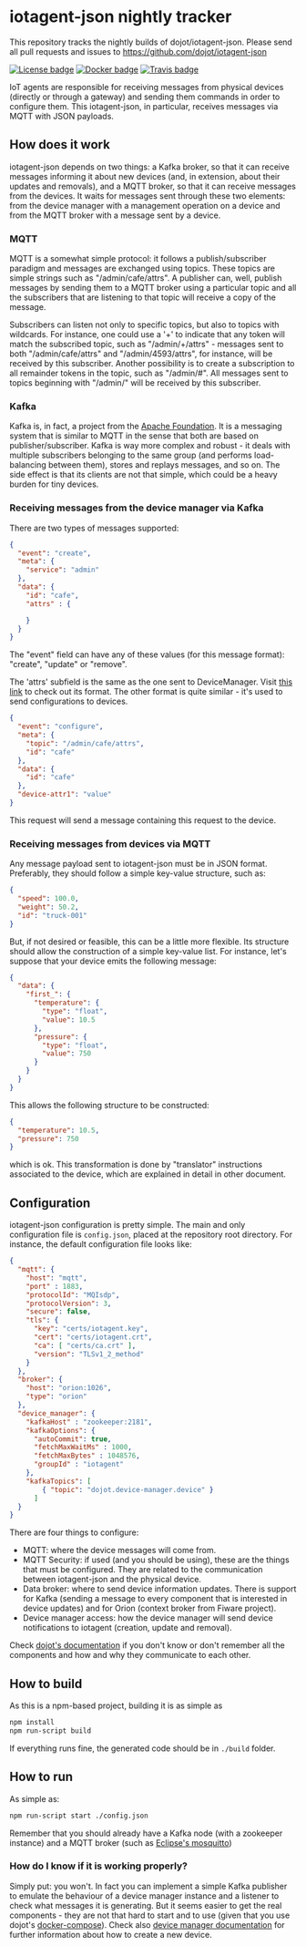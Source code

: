 # iotagent-json nightly tracker

This repository tracks the nightly builds of dojot/iotagent-json.
Please send all pull requests and issues to https://github.com/dojot/iotagent-json

[![License badge](https://img.shields.io/badge/license-GPL-blue.svg)](https://opensource.org/licenses/GPL-3.0)
[![Docker badge](https://img.shields.io/docker/pulls/dojot/iotagent-json.svg)](https://hub.docker.com/r/dojot/iotagent-json/)
[![Travis badge](https://travis-ci.org/dojot/iotagent-json.svg?branch=cpqd_master)](https://travis-ci.org/dojot/iotagent-json#)

IoT agents are responsible for receiving messages from physical devices (directly or through a gateway) and sending them commands in order to configure them. This iotagent-json, in particular, receives messages via MQTT with JSON payloads.

## How does it work

iotagent-json depends on two things: a Kafka broker, so that it can receive messages informing it about new devices (and, in extension, about their updates and removals), and a MQTT broker, so that it can receive messages from the devices. It waits for messages sent through these two elements: from the device manager with a management operation on a device and from the MQTT broker with a message sent by a device.

### MQTT

MQTT is a somewhat simple protocol: it follows a publish/subscriber paradigm and messages are exchanged using topics. These topics are simple strings such as "/admin/cafe/attrs". A publisher can, well, publish messages by sending them to a MQTT broker using a particular topic and all the subscribers that are listening to that topic will receive a copy of the message.

Subscribers can listen not only to specific topics, but also to topics with wildcards. For instance, one could use a '+' to indicate that any token will match the subscribed topic, such as "/admin/+/attrs" - messages sent to both "/admin/cafe/attrs" and "/admin/4593/attrs", for instance, will be received by this subscriber. Another possibility is to create a subscription to all remainder tokens in the topic, such as "/admin/#". All messages sent to topics beginning with "/admin/" will be received by this subscriber.

### Kafka

Kafka is, in fact, a project from the [Apache Foundation](https://kafka.apache.org). It is a messaging system that is similar to MQTT in the sense that both are based on publisher/subscriber. Kafka is way more complex and robust - it deals with multiple subscribers belonging to the same group (and performs load-balancing between them), stores and replays messages, and so on. The side effect is that its clients are not that simple, which could be a heavy burden for tiny devices.

### Receiving messages from the device manager via Kafka

There are two types of messages supported:

```json
{
  "event": "create",
  "meta": {
    "service": "admin"
  },
  "data": {
    "id": "cafe",
    "attrs" : {

    }
  }
}
```

The "event" field can have any of these values (for this message format):  "create", "update" or "remove".

The 'attrs' subfield is the same as the one sent to DeviceManager. Visit [this link](https://dojot.github.io/device-manager/concepts.html) to check out its format. The other format is quite similar - it's used to send configurations to devices.

```json
{
  "event": "configure",
  "meta": {
    "topic": "/admin/cafe/attrs",
    "id": "cafe"
  },
  "data": {
    "id": "cafe"
  },
  "device-attr1": "value"
}
```

This request will send a message containing this request to the device.

### Receiving messages from devices via MQTT

Any message payload sent to iotagent-json must be in JSON format. Preferably, they should follow a simple key-value structure, such as:

```json
{
  "speed": 100.0,
  "weight": 50.2,
  "id": "truck-001"
}
```

But, if not desired or feasible, this can be a little more flexible. Its structure should allow the construction of a simple key-value list. For instance, let's suppose that your device emits the following message:

```json
{
  "data": {
    "first_": {
      "temperature": {
        "type": "float",
        "value": 10.5
      },
      "pressure": {
        "type": "float",
        "value": 750
      }
    }
  }
}
```

This allows the following structure to be constructed:

```json
{
  "temperature": 10.5,
  "pressure": 750
}
```

which is ok. This transformation is done by "translator" instructions associated to the device, which are explained in detail in other document.

## Configuration

iotagent-json configuration is pretty simple. The main and only configuration file is ```config.json```, placed at the repository root directory. For instance, the default
configuration file looks like:

```json
{
  "mqtt": {
    "host": "mqtt",
    "port" : 1883,
    "protocolId": "MQIsdp",
    "protocolVersion": 3,
    "secure": false,
    "tls": {
      "key": "certs/iotagent.key",
      "cert": "certs/iotagent.crt",
      "ca": [ "certs/ca.crt" ],
      "version": "TLSv1_2_method"
    }
  },
  "broker": {
    "host": "orion:1026",
    "type": "orion"
  },
  "device_manager": {
    "kafkaHost" : "zookeeper:2181",
    "kafkaOptions": {
      "autoCommit": true,
      "fetchMaxWaitMs" : 1000,
      "fetchMaxBytes" : 1048576,
      "groupId" : "iotagent"
    },
    "kafkaTopics": [
        { "topic": "dojot.device-manager.device" }
      ]
  }
}
```

There are four things to configure:

- MQTT: where the device messages will come from.
- MQTT Security: if used (and you should be using), these are the things that must be configured. They are related to the communication between iotagent-json and the physical device.
- Data broker: where to send device information updates. There is support for Kafka (sending a message to every component that is interested in device updates) and for Orion (context broker from Fiware project).
- Device manager access: how the device manager will send device notifications to iotagent (creation, update and removal).

Check [dojot's documentation](http://dojotdocs.readthedocs.io/en/latest/) if you don't know or don't remember all the components and how and why they communicate to each other.

## How to build

As this is a npm-based project, building it is as simple as

```bash
npm install
npm run-script build
```

If everything runs fine, the generated code should be in ```./build``` folder.

## How to run

As simple as:

```bash
npm run-script start ./config.json
```

Remember that you should already have a Kafka node (with a zookeeper instance) and a MQTT broker (such as [Eclipse's mosquitto](https://mosquitto.org))

### How do I know if it is working properly?

Simply put: you won't. In fact you can implement a simple Kafka publisher to emulate the behaviour of a device manager instance and a listener to check what messages it is generating. But it seems easier to get the real components - they are not that hard to start and to use (given that you use dojot's [docker-compose](https://github.com/dojot/docker-compose)). Check also [device manager documentation](https://dojot.github.io/device-manager/) for further information about how to create a new device.
